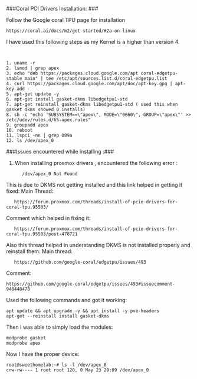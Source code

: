 ###Coral PCI Drivers Installation: ###


Follow the Google coral TPU page for installation 

```
https://coral.ai/docs/m2/get-started/#2a-on-linux
```

I have used this following steps as my Kernel is a higher than version 4.


```


1. uname -r
2. lsmod | grep apex
3. echo "deb https://packages.cloud.google.com/apt coral-edgetpu-stable main" | tee /etc/apt/sources.list.d/coral-edgetpu.list
4. curl https://packages.cloud.google.com/apt/doc/apt-key.gpg | apt-key add -
5. apt-get update -y
6. apt-get install gasket-dkms libedgetpu1-std
7. apt-get reinstall gasket-dkms libedgetpu1-std ( used this when gasket dkms showed 0 installs)
8. sh -c "echo 'SUBSYSTEM==\"apex\", MODE=\"0660\", GROUP=\"apex\"' >> /etc/udev/rules.d/65-apex.rules"
9. groupadd apex
10. reboot
11. lspci -nn | grep 089a
12. ls /dev/apex_0
  ```
  
  
  
  
  
  
  
  
  
  
  
  
  
  
  
  
  
###Issues encountered while installing :### 
  
1. When installing proxmox drivers , encountered the following error :

```
      /dev/apex_0 Not Found 
```
      
   This is due to DKMS not getting installed and this link helped in getting it fixed:
   Main Thread:
   
```
   https://forum.proxmox.com/threads/install-of-pcie-drivers-for-coral-tpu.95503/ 
```

   Comment which helped in fixing it:
   
```
   https://forum.proxmox.com/threads/install-of-pcie-drivers-for-coral-tpu.95503/post-478721
```

   Also this thread helped in understanding DKMS is not installed properly and reinstall them:
   Main thread:
   
```
   https://github.com/google-coral/edgetpu/issues/493
```
   Comment:
   
   ```
   https://github.com/google-coral/edgetpu/issues/493#issuecomment-948448478
   ```
   
   Used the following commands and got it working:
   
   ```
   apt update && apt upgrade -y && apt install -y pve-headers
   apt-get --reinstall install gasket-dkms
   ```
   
   Then I was able to simply load the modules:
   
   ```
   modprobe gasket
   modprobe apex
   ```

   Now I have the proper device:
   
   ```
   root@sweethomelab:~# ls -l /dev/apex_0
   crw-rw---- 1 root root 120, 0 May 23 20:09 /dev/apex_0
   ```
   
   